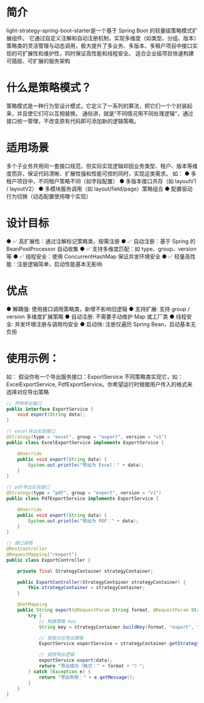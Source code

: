 # 简介
light-strategy-spring-boot-starter是一个基于 Spring Boot 的轻量级策略模式扩展组件。
它通过自定义注解和自动注册机制，实现多维度（如类型、分组、版本）策略类的灵活管理与动态调用，极大提升了多业务、多版本、多租户项目中接口实现的可扩展性和维护性，同时保证高性能和线程安全。
适合企业级项目快速构建可插拔、可扩展的服务架构

# 什么是策略模式？
策略模式是一种行为型设计模式，它定义了一系列的算法，把它们一个个封装起来，并且使它们可以互相替换。
通俗讲，就是“不同情况用不同处理逻辑”，通过接口统一管理，不改变原有代码即可添加新的逻辑策略。

# 适用场景
多个子业务共用同一套接口规范，但实际实现逻辑却因业务类型、租户、版本等维度而异，保证代码清晰、扩展性强和性能可控的同时，实现这类需求。 如：
● 多租户项目中，不同租户策略不同（如字段配置）
● 多版本接口共存（如 layoutV1 / layoutV2）
● 多模块服务调用（如 layout/field/page）策略组合
● 配置驱动行为切换（动态配置使用哪个实现）

# 设计目标
● ✅ 高扩展性：通过注解标记策略类，按需注册
● ✅ 自动注册：基于 Spring 的 BeanPostProcessor 自动收集
● ✅ 支持多维度匹配：如 type、group、version 等
● ✅ 线程安全：使用 ConcurrentHashMap 保证并发环境安全
● ✅ 轻量高性能：注册逻辑简单，启动性能基本无影响

# 优点
● 解耦强: 使用接口调用策略类，新增不影响旧逻辑
● 支持扩展:	支持 group / version 多维度扩展策略
● 自动注册:	不需要手动维护 Map 或工厂类
● 线程安全:	并发环境注册与调用均安全
● 启动快:	注册仅遍历 Spring Bean，启动基本无负担


# 使用示例：
如： 假设你有一个导出服务接口：ExportService
不同策略类实现它，如：ExcelExportService, PdfExportService。你希望运行时根据用户传入的格式来选择对应导出策略

```java
// 声明导出接口
public interface ExportService {
    void export(String data);
}
```


```java
// excel导出实现接口
@Strategy(type = "excel", group = "export", version = "v1")
public class ExcelExportService implements ExportService {

    @Override
    public void export(String data) {
        System.out.println("导出为 Excel：" + data);
    }
}
```

```java
// pdf导出实现接口
@Strategy(type = "pdf", group = "export", version = "v1")
public class PdfExportService implements ExportService {

    @Override
    public void export(String data) {
        System.out.println("导出为 PDF：" + data);
    }
}
```

```java
// 接口调用
@RestController
@RequestMapping("/export")
public class ExportController {

    private final StrategyContainer strategyContainer;

    public ExportController(StrategyContainer strategyContainer) {
        this.strategyContainer = strategyContainer;
    }

    @GetMapping
    public String export(@RequestParam String format, @RequestParam String data) {
        try {
            // 构建策略 key
            String key = strategyContainer.buildKey(format, "export", "v1");

            // 获取对应导出策略
            ExportService exportService = strategyContainer.getStrategy(ExportService.class, key);

            // 调用导出逻辑
            exportService.export(data);
            return "导出成功（格式：" + format + "）";
        } catch (Exception e) {
            return "导出失败：" + e.getMessage();
        }
    }
}
```

